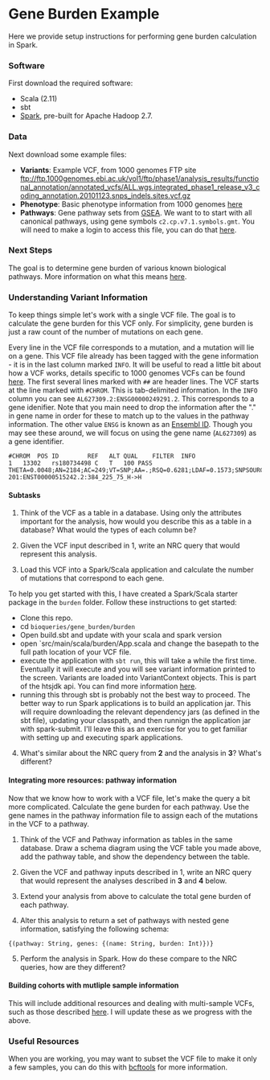 # Gene Burden Example

Here we provide setup instructions for performing gene burden calculation in Spark. 

### Software

First download the required software:
* Scala (2.11)
* sbt
* [Spark](https://spark.apache.org/downloads.html), pre-built for Apache Hadoop 2.7.

### Data

Next download some example files:
* **Variants**: Example VCF, from 1000 genomes FTP site ftp://ftp.1000genomes.ebi.ac.uk/vol1/ftp/phase1/analysis_results/functional_annotation/annotated_vcfs/ALL.wgs.integrated_phase1_release_v3_coding_annotation.20101123.snps_indels.sites.vcf.gz
* **Phenotype**: Basic phenotype information from 1000 genomes [here](https://www.internationalgenome.org/faq/can-i-get-phenotype-gender-and-family-relationship-information-samples/)
* **Pathways**: Gene pathway sets from [GSEA](https://www.gsea-msigdb.org/gsea/downloads.jsp). We want to to start with all canonical pathways, using gene symbols `c2.cp.v7.1.symbols.gmt`. You will need to make a login to access this file, you can do that [here](https://www.gsea-msigdb.org/gsea/register.jsp).

### Next Steps

The goal is to determine gene burden of various known biological pathways. More information on what this means [here](https://www.ncbi.nlm.nih.gov/pmc/articles/PMC3378813/). 

### Understanding Variant Information

To keep things simple let's work with a single VCF file. The goal is to calculate the gene burden 
for this VCF only. For simplicity, gene burden is just a raw count of the number of mutations 
on each gene.
  
Every line in the VCF file corresponds to a mutation, and a mutation will lie on a gene. 
This VCF file already has been tagged with the gene information - it is in the last column marked 
`INFO`. It will be useful to read a little bit about how a VCF works, details specific to 1000 genomes VCFs 
can be found [here](https://www.internationalgenome.org/wiki/Analysis/vcf4.0/). The first several lines 
marked with `##` are header lines. The VCF starts at the line marked with `#CHROM`. This is tab-delimited 
information. In the `INFO` column you can see `AL627309.2:ENSG00000249291.2`. This corresponds to a gene 
idenifier. Note that you main need to drop the information after the "." in gene name in order for these 
to match up to the values in the pathway information. The other value `ENSG` is known as an [Ensembl ID](http://www.ensembl.org/Homo_sapiens/Gene/Summary?db=core;g=ENSG00000010404;r=X:149476988-149521096). Though you may see these around, we will focus on using the gene name (`AL627309`) as a gene identifier.
```
#CHROM	POS	ID	      REF	ALT	QUAL	FILTER	INFO
1	13302	rs180734498	C	T	100	PASS	THETA=0.0048;AN=2184;AC=249;VT=SNP;AA=.;RSQ=0.6281;LDAF=0.1573;SNPSOURCE=LOWCOV;AVGPOST=0.8895;ERATE=0.0058;AF=0.11;ASN_AF=0.02;AMR_AF=0.08;AFR_AF=0.21;EUR_AF=0.14;VA=1:AL627309.2:ENSG00000249291.2:+:synonymous:1/1:AL627309.2-201:ENST00000515242.2:384_225_75_H->H
```
#### Subtasks

1. Think of the VCF as a table in a database. Using only the attributes important for the analysis, 
how would you describe this as a table in a database? What would the types of each column be?

2. Given the VCF input described in 1, write an NRC query that would represent this analysis.

3. Load this VCF into a Spark/Scala application and calculate the number of mutations that correspond to each gene. 

To help you get started with this, I have created a Spark/Scala starter package in the `burden` folder. Follow these instructions 
to get started:
* Clone this repo. 
* cd `bioqueries/gene_burden/burden`
* Open build.sbt and update with your scala and spark version  
* open `src/main/scala/burden/App.scala and change the basepath to the full path location of your VCF file.
* execute the application with `sbt run`, this will take a while the first time. Eventually it will execute and 
you will see variant information printed to the screen. Variants are loaded into VariantContext objects. This is 
part of the htsjdk api. You can find more information [here](https://samtools.github.io/htsjdk/javadoc/htsjdk/htsjdk/variant/variantcontext/VariantContext.html).
* running this through sbt is probably not the best way to proceed. The better way to run Spark applications is to build an application jar. This will require downloading the relevant dependency jars (as defined in the sbt file), updating your classpath, and then runnign the application jar with spark-submit. I'll leave this as an exercise for you to get familiar with setting up and executing spark applications.

4. What's similar about the NRC query from **2** and the analysis in **3**? What's different? 

#### Integrating more resources: pathway information

Now that we know how to work with a VCF file, let's make the query a bit more complicated. 
Calculate the gene burden for each pathway. Use the gene names in the pathway information file to 
assign each of the mutations in the VCF to a pathway.

1. Think of the VCF and Pathway information as tables in the same database. Draw a schema diagram 
using the VCF table you made above, add the pathway table, and show the dependency between the table.

2. Given the VCF and pathway inputs described in 1, write an NRC query that would represent the analyses 
described in **3** and **4** below.

3. Extend your analysis from above to calculate the total gene burden of each pathway. 

4. Alter this analysis to return a set of pathways with nested gene information, satisfying the following 
schema: 

`{(pathway: String, genes: {(name: String, burden: Int)})}`

5. Perform the analysis in Spark. How do these compare to the NRC queries, how are they different?

#### Building cohorts with mutliple sample information

This will include additional resources and dealing with multi-sample VCFs, such as those described [here](ftp://ftp.1000genomes.ebi.ac.uk/vol1/ftp/release/20130502/). I will update these as we progress with the above.

### Useful Resources

When you are working, you may want to subset the VCF file to make it only a few samples, 
you can do this with [bcftools](https://bioinformatics.stackexchange.com/questions/3477/how-to-subset-samples-from-a-vcf-file) for more information.

